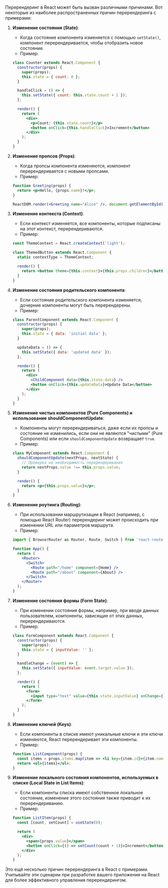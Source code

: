Перерендеринг в React может быть вызван различными причинами. Вот некоторые из наиболее распространенных причин перерендеринга с примерами:

1. **Изменение состояния (State)**:
   - Когда состояние компонента изменяется с помощью `setState()`, компонент перерендеривается, чтобы отобразить новое состояние.
   - Пример:

    ```jsx
    class Counter extends React.Component {
      constructor(props) {
        super(props);
        this.state = { count: 0 };
      }

      handleClick = () => {
        this.setState({ count: this.state.count + 1 });
      };

      render() {
        return (
          <div>
            <p>Count: {this.state.count}</p>
            <button onClick={this.handleClick}>Increment</button>
          </div>
        );
      }
    }
    ```

2. **Изменение пропсов (Props)**:
   - Когда пропсы компонента изменяются, компонент перерендеривается с новыми пропсами.
   - Пример:

    ```jsx
    function Greeting(props) {
      return <p>Hello, {props.name}!</p>;
    }

    ReactDOM.render(<Greeting name="Alice" />, document.getElementById('root'));
    ```

3. **Изменение контекста (Context)**:
   - Если контекст изменяется, все компоненты, которые подписаны на этот контекст, перерендериваются.
   - Пример:

    ```jsx
    const ThemeContext = React.createContext('light');

    class ThemedButton extends React.Component {
      static contextType = ThemeContext;

      render() {
        return <button theme={this.context}>{this.props.children}</button>;
      }
    }
    ```

4. **Изменение состояния родительского компонента**:
   - Если состояние родительского компонента изменяется, дочерние компоненты могут быть перерендерены.
   - Пример:

    ```jsx
    class ParentComponent extends React.Component {
      constructor(props) {
        super(props);
        this.state = { data: 'initial data' };
      }

      updateData = () => {
        this.setState({ data: 'updated data' });
      };

      render() {
        return (
          <div>
            <ChildComponent data={this.state.data} />
            <button onClick={this.updateData}>Update Data</button>
          </div>
        );
      }
    }
    ```

5. **Изменение чистых компонентов (Pure Components) и использование shouldComponentUpdate**:
   - Компоненты могут перерендериваться, даже если их пропсы и состояние не изменились, если они не являются "чистыми" (Pure Components) или если `shouldComponentUpdate` возвращает `true`.
   - Пример:

    ```jsx
    class MyComponent extends React.Component {
      shouldComponentUpdate(nextProps, nextState) {
        // Проверка на необходимость перерендеривания
        return nextProps.value !== this.props.value;
      }

      render() {
        return <p>{this.props.value}</p>;
      }
    }
    ```


6. **Изменение роутинга (Routing)**:
   - При использовании маршрутизации в React (например, с помощью React Router) перерендеринг может происходить при изменении URL или параметров маршрута.
   - Пример:

    ```jsx
    import { BrowserRouter as Router, Route, Switch } from 'react-router-dom';

    function App() {
      return (
        <Router>
          <Switch>
            <Route path="/home" component={Home} />
            <Route path="/about" component={About} />
          </Switch>
        </Router>
      );
    }
    ```

7. **Изменение состояния формы (Form State)**:
   - При изменении состояния формы, например, при вводе данных пользователем, компоненты, зависящие от этих данных, перерендериваются.
   - Пример:

    ```jsx
    class FormComponent extends React.Component {
      constructor(props) {
        super(props);
        this.state = { inputValue: '' };
      }

      handleChange = (event) => {
        this.setState({ inputValue: event.target.value });
      };

      render() {
        return (
          <form>
            <input type="text" value={this.state.inputValue} onChange={this.handleChange} />
          </form>
        );
      }
    }
    ```

8. **Изменение ключей (Keys)**:
   - Если компоненты в списке имеют уникальные ключи и эти ключи изменяются, React перерендеривает эти компоненты.
   - Пример:

    ```jsx
    function ListComponent(props) {
      const items = props.items.map(item => <li key={item.id}>{item.name}</li>);
      return <ul>{items}</ul>;
    }
    ```

9. **Изменение локального состояния компонентов, используемых в списке (Local State in List Items)**:
   - Если компоненты списка имеют собственное локальное состояние, изменение этого состояния также приводит к их перерендериванию.
   - Пример:

    ```jsx
    function ListItem(props) {
      const [count, setCount] = useState(0);

      return (
        <div>
          <span>{props.value}</span>
          <button onClick={() => setCount(count + 1)}>Increment</button>
        </div>
      );
    }
    ```

Это ещё несколько причин перерендеринга в React с примерами. Учитывайте эти сценарии при разработке вашего приложения на React для более эффективного управления перерендерингом.